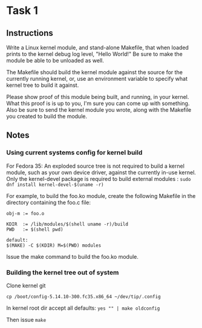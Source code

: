 # Task 1

## Instructions
Write a Linux kernel module, and stand-alone Makefile, that when loaded
prints to the kernel debug log level, "Hello World!"  Be sure to make
the module be able to be unloaded as well.

The Makefile should build the kernel module against the source for the
currently running kernel, or, use an environment variable to specify
what kernel tree to build it against.

Please show proof of this module being built, and running, in your
kernel.  What this proof is is up to you, I'm sure you can come up with
something.  Also be sure to send the kernel module you wrote, along with
the Makefile you created to build the module.

## Notes

### Using current systems config for kernel build

For Fedora 35:
An exploded source tree is not required to build a kernel module, such as your own device driver,
against the currently in-use kernel. Only the kernel-devel package is required to build external modules :
`sudo dnf install kernel-devel-$(uname -r)`

For example, to build the foo.ko module, create the following Makefile in the directory containing the foo.c file:

    obj-m := foo.o 

    KDIR  := /lib/modules/$(shell uname -r)/build
    PWD   := $(shell pwd)
    
    default:
	$(MAKE) -C $(KDIR) M=$(PWD) modules
	
Issue the make command to build the foo.ko module.

### Building the kernel tree out of system

Clone kernel git

`cp /boot/config-5.14.10-300.fc35.x86_64 ~/dev/tip/.config`

In kernel root dir accept all defaults:
`yes "" | make oldconfig`

Then issue `make`
